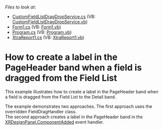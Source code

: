 <!-- default file list -->
*Files to look at*:

* [CustomFieldListDragDropService.cs](./CS/T457241/CustomFieldListDragDropService.cs) (VB: [CustomFieldListDragDropService.vb](./VB/T457241/CustomFieldListDragDropService.vb))
* [Form1.cs](./CS/T457241/Form1.cs) (VB: [Form1.vb](./VB/T457241/Form1.vb))
* [Program.cs](./CS/T457241/Program.cs) (VB: [Program.vb](./VB/T457241/Program.vb))
* [XtraReport1.cs](./CS/T457241/XtraReport1.cs) (VB: [XtraReport1.vb](./VB/T457241/XtraReport1.vb))
<!-- default file list end -->
# How to create a label in the PageHeader band when a field is dragged from the Field List


<p>This example illustrates how to create a label in the PageHeader band when a field is dragged from the Field List to the Detail band. </p>
<p>The example demonstrates two approaches. The first approach uses the overridden FieldDragHandler class. <br>The second approach creates a label in the PageHeader band in the <a href="https://documentation.devexpress.com/#XtraReports/DevExpressXtraReportsUserDesignerXRDesignPanel_ComponentAddedtopic">XRDesignPanel.ComponentAdded</a> event handler.</p>

<br/>
